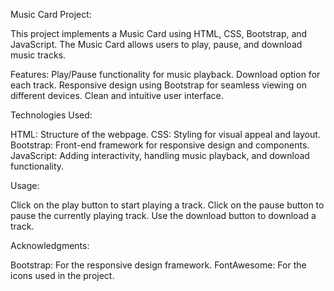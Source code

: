 
Music Card Project:

This project implements a Music Card using HTML, CSS, Bootstrap, and JavaScript. The Music Card allows users to play, pause, and download music tracks.

Features:
Play/Pause functionality for music playback.
Download option for each track.
Responsive design using Bootstrap for seamless viewing on different devices.
Clean and intuitive user interface.

Technologies Used:

HTML: Structure of the webpage.
CSS: Styling for visual appeal and layout.
Bootstrap: Front-end framework for responsive design and components.
JavaScript: Adding interactivity, handling music playback, and download functionality.

Usage:

Click on the play button to start playing a track.
Click on the pause button to pause the currently playing track.
Use the download button to download a track.

Acknowledgments:

Bootstrap: For the responsive design framework.
FontAwesome: For the icons used in the project.
